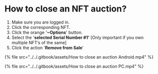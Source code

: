 # How to close an NFT auction?

1. Make sure you are logged in.
2. Click the corresponding NFT.
3. Click the orange '**\~Options**'  button.
4. Select the '**selected Serial Number #1'** \[Only important if you own multiple NFT’s of the same]
5. Click the action '**Remove from Sale**'&#x20;

{% file src="../../.gitbook/assets/How to close an auction Android.mp4" %}

{% file src="../../.gitbook/assets/How to close an auction PC.mp4" %}
